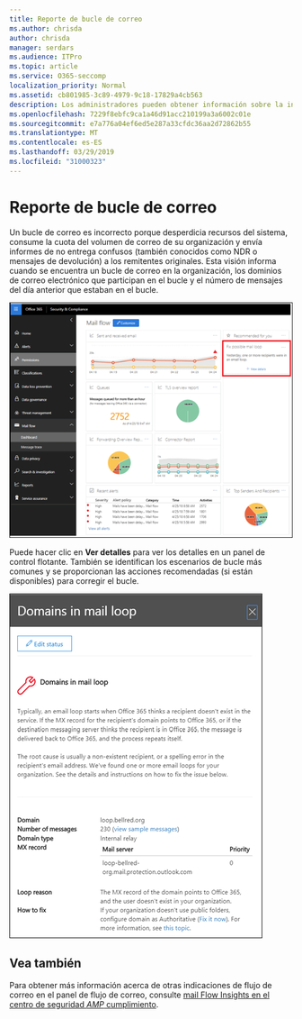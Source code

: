 ```yaml
---
title: Reporte de bucle de correo
ms.author: chrisda
author: chrisda
manager: serdars
ms.audience: ITPro
ms.topic: article
ms.service: O365-seccomp
localization_priority: Normal
ms.assetid: cb801985-3c89-4979-9c18-17829a4cb563
description: Los administradores pueden obtener información sobre la información sobre el bucle de correo en el panel del flujo de correo en el centro de seguridad & cumplimiento.
ms.openlocfilehash: 7229f8ebfc9ca1a46d91acc210199a3a6002c01e
ms.sourcegitcommit: e7a776a04ef6ed5e287a33cfdc36aa2d72862b55
ms.translationtype: MT
ms.contentlocale: es-ES
ms.lasthandoff: 03/29/2019
ms.locfileid: "31000323"
---
```

# <a name="mail-loop-insight"></a>Reporte de bucle de correo

Un bucle de correo es incorrecto porque desperdicia recursos del sistema, consume la cuota del volumen de correo de su organización y envía informes de no entrega confusos (también conocidos como NDR o mensajes de devolución) a los remitentes originales. Esta visión informa cuando se encuentra un bucle de correo en la organización, los dominios de correo electrónico que participan en el bucle y el número de mensajes del día anterior que estaban en el bucle.

![Un bucle de correo información sobre el panel del flujo de correo en el centro de seguridad & cumplimiento](media/c3f707cb-4c89-4e88-989c-81ce1d1d6b99.png)

Puede hacer clic en **Ver detalles** para ver los detalles en un panel de control flotante. También se identifican los escenarios de bucle más comunes y se proporcionan las acciones recomendadas (si están disponibles) para corregir el bucle.

![Panel flotante después de hacer clic en ver detalles en un bucle incorrecto información sobre el panel de flujo de correo](media/f7e21300-c62f-41ec-853f-4a2775cd8aa7.png)

## <a name="see-also"></a>Vea también

Para obtener más información acerca de otras indicaciones de flujo de correo en el panel de flujo de correo, consulte [mail Flow Insights en el centro de seguridad _AMP_ cumplimiento](mail-flow-insights.md).
